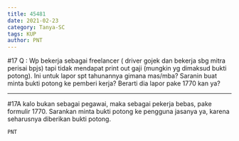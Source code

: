 ```yaml
---
title: 45481
date: 2021-02-23
category: Tanya-SC
tags: KUP
author: PNT
---
```


#17 Q : Wp bekerja sebagai freelancer ( driver gojek dan bekerja sbg mitra perisai bpjs) tapi tidak mendapat print out gaji (mungkin yg dimaksud bukti potong). Ini untuk lapor spt tahunannya gimana mas/mba? Saranin buat minta bukti potong ke pemberi kerja? Berarti dia lapor pake 1770 kan ya?

---

#17A kalo bukan sebagai pegawai, maka sebagai pekerja bebas, pake formulir 1770. Sarankan minta bukti potong ke pengguna jasanya ya, karena seharusnya diberikan bukti potong.

`PNT`
